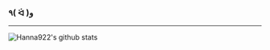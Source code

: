 ### ٩( ᐛ )و 

<!--
**Hanna922/Hanna922** is a ✨ _special_ ✨ repository because its `README.md` (this file) appears on your GitHub profile.

Here are some ideas to get you started:

- 🔭 I’m currently working on ...
- 🌱 I’m currently learning ...
- 👯 I’m looking to collaborate on ...
- 🤔 I’m looking for help with ...
- 💬 Ask me about ...
- 📫 How to reach me: ...
- 😄 Pronouns: ...
- ⚡ Fun fact: ...
-->

---

![Hanna922's github stats](https://github-readme-stats.vercel.app/api?username=Hanna922&show_icons=true&theme=tokyonight)
<!--
[![Hanna922's github stats](https://github-readme-stats.vercel.app/api/top-langs/?username=Hanna922&show_icons=true&hide_border=true&title_color=004386&icon_color=004386&layout=compact)](https://github.com/Hanna922)
-->
